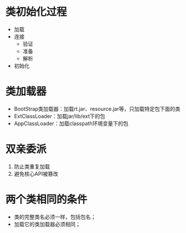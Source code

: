 # 类初始化过程

- 加载
- 连接
  - 验证
  - 准备
  - 解析
- 初始化

# 类加载器

- BootStrap类加载器：加载rt.jar、resource.jar等，只加载特定包下面的类
- ExtClassLoader：加载jar/lib/ext下的包
- AppClassLoader：加载classpath环境变量下的包



# 双亲委派

1. 防止类重复加载
2. 避免核心API被篡改

# 两个类相同的条件

- 类的完整类名必须一样，包括包名；
- 加载它的类加载器必须相同；
